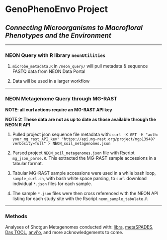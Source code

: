# GenoPhenoEnvo Project
## *Connecting Microorganisms to Macrofloral Phenotypes and the Environment*


---

### NEON Query with R library `neonUtilities`

1. `microbe_metadata.R` in `/neon_query/` will pull metadata
  & sequence FASTQ data from NEON Data Portal

2. Data will be used in a larger workflow

---

### NEON Metagenome Query through MG-RAST

**NOTE: all curl actions require an MG-RAST API key**

**NOTE 2: These data are not as up to date as those
available through the NEON R API**

1. Pulled project json sequence file metadata with: `curl -X GET -H "auth: your_mg_rast_API_key" "https://api.mg-rast.org/project/mgp13948?verbosity=full" > NEON_soil_metagenomes.json`

2. Parsed project `NEON_soil_metagenomes.json` file with Rscript `mg_json_parse.R`. This extracted the MG-RAST sample accessions in a tabular format.

3. Tabular MG-RAST sample accessions were used in a while bash loop, `sample_curl.sh`, with bash white space parsing, to `curl` download individual `*.json` files for each sample.

4. The sample `*.json` files were then cross referenced with the NEON API listing for each study site with the Rscript `neon_sample_tabulate.R`

---

### Methods

Analyses of Shotgun Metagenomes conducted with: [libra](https://github.com/iychoi/libra), [metaSPADES](https://github.com/ablab/spades), [Das TOOL](https://github.com/cmks/DAS_Tool), [anvi'o](https://github.com/merenlab/anvio), and more acknowledgements to come.
